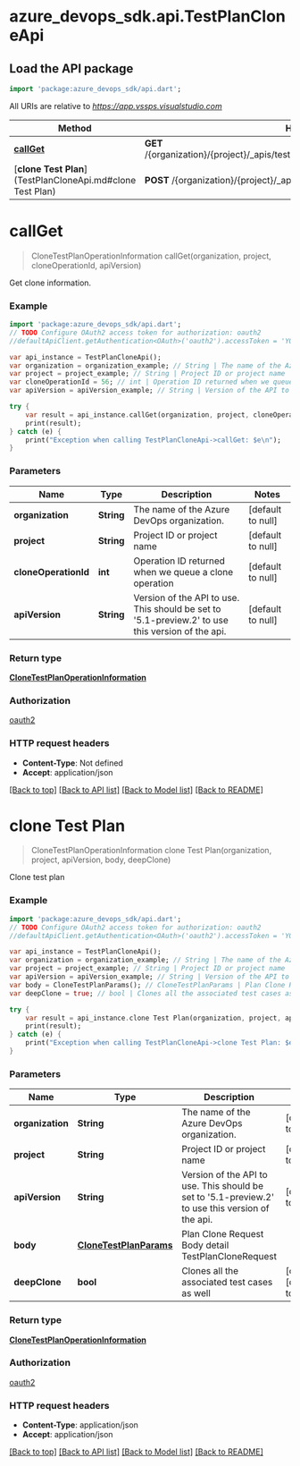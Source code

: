 # azure_devops_sdk.api.TestPlanCloneApi

## Load the API package
```dart
import 'package:azure_devops_sdk/api.dart';
```

All URIs are relative to *https://app.vssps.visualstudio.com*

Method | HTTP request | Description
------------- | ------------- | -------------
[**callGet**](TestPlanCloneApi.md#callGet) | **GET** /{organization}/{project}/_apis/testplan/Plans/CloneOperation/{cloneOperationId} | 
[**clone Test Plan**](TestPlanCloneApi.md#clone Test Plan) | **POST** /{organization}/{project}/_apis/testplan/Plans/CloneOperation | 


# **callGet**
> CloneTestPlanOperationInformation callGet(organization, project, cloneOperationId, apiVersion)



Get clone information.

### Example 
```dart
import 'package:azure_devops_sdk/api.dart';
// TODO Configure OAuth2 access token for authorization: oauth2
//defaultApiClient.getAuthentication<OAuth>('oauth2').accessToken = 'YOUR_ACCESS_TOKEN';

var api_instance = TestPlanCloneApi();
var organization = organization_example; // String | The name of the Azure DevOps organization.
var project = project_example; // String | Project ID or project name
var cloneOperationId = 56; // int | Operation ID returned when we queue a clone operation
var apiVersion = apiVersion_example; // String | Version of the API to use.  This should be set to '5.1-preview.2' to use this version of the api.

try { 
    var result = api_instance.callGet(organization, project, cloneOperationId, apiVersion);
    print(result);
} catch (e) {
    print("Exception when calling TestPlanCloneApi->callGet: $e\n");
}
```

### Parameters

Name | Type | Description  | Notes
------------- | ------------- | ------------- | -------------
 **organization** | **String**| The name of the Azure DevOps organization. | [default to null]
 **project** | **String**| Project ID or project name | [default to null]
 **cloneOperationId** | **int**| Operation ID returned when we queue a clone operation | [default to null]
 **apiVersion** | **String**| Version of the API to use.  This should be set to &#39;5.1-preview.2&#39; to use this version of the api. | [default to null]

### Return type

[**CloneTestPlanOperationInformation**](CloneTestPlanOperationInformation.md)

### Authorization

[oauth2](../README.md#oauth2)

### HTTP request headers

 - **Content-Type**: Not defined
 - **Accept**: application/json

[[Back to top]](#) [[Back to API list]](../README.md#documentation-for-api-endpoints) [[Back to Model list]](../README.md#documentation-for-models) [[Back to README]](../README.md)

# **clone Test Plan**
> CloneTestPlanOperationInformation clone Test Plan(organization, project, apiVersion, body, deepClone)



Clone test plan

### Example 
```dart
import 'package:azure_devops_sdk/api.dart';
// TODO Configure OAuth2 access token for authorization: oauth2
//defaultApiClient.getAuthentication<OAuth>('oauth2').accessToken = 'YOUR_ACCESS_TOKEN';

var api_instance = TestPlanCloneApi();
var organization = organization_example; // String | The name of the Azure DevOps organization.
var project = project_example; // String | Project ID or project name
var apiVersion = apiVersion_example; // String | Version of the API to use.  This should be set to '5.1-preview.2' to use this version of the api.
var body = CloneTestPlanParams(); // CloneTestPlanParams | Plan Clone Request Body detail TestPlanCloneRequest
var deepClone = true; // bool | Clones all the associated test cases as well

try { 
    var result = api_instance.clone Test Plan(organization, project, apiVersion, body, deepClone);
    print(result);
} catch (e) {
    print("Exception when calling TestPlanCloneApi->clone Test Plan: $e\n");
}
```

### Parameters

Name | Type | Description  | Notes
------------- | ------------- | ------------- | -------------
 **organization** | **String**| The name of the Azure DevOps organization. | [default to null]
 **project** | **String**| Project ID or project name | [default to null]
 **apiVersion** | **String**| Version of the API to use.  This should be set to &#39;5.1-preview.2&#39; to use this version of the api. | [default to null]
 **body** | [**CloneTestPlanParams**](CloneTestPlanParams.md)| Plan Clone Request Body detail TestPlanCloneRequest | 
 **deepClone** | **bool**| Clones all the associated test cases as well | [optional] [default to null]

### Return type

[**CloneTestPlanOperationInformation**](CloneTestPlanOperationInformation.md)

### Authorization

[oauth2](../README.md#oauth2)

### HTTP request headers

 - **Content-Type**: application/json
 - **Accept**: application/json

[[Back to top]](#) [[Back to API list]](../README.md#documentation-for-api-endpoints) [[Back to Model list]](../README.md#documentation-for-models) [[Back to README]](../README.md)

